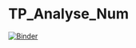 # TP_Analyse_Num
[![Binder](https://mybinder.org/badge_logo.svg)](https://mybinder.org/v2/gh/MohamedAmineBoufares/TP_Analyse_Num/main?filepath=TP1_E.ipynb)
